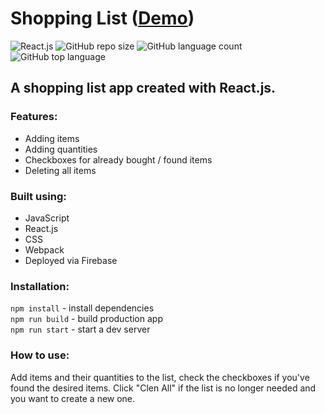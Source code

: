 # Shopping List ([Demo](https://shopping-list-fd271.web.app/))
![React.js](https://img.shields.io/badge/React.js-lightblue)
![GitHub repo size](https://img.shields.io/github/repo-size/Bedkow/shopping_list?style=plastic)
![GitHub language count](https://img.shields.io/github/languages/count/Bedkow/shopping_list?style=plastic)
![GitHub top language](https://img.shields.io/github/languages/top/Bedkow/shopping_list?style=plastic)

## A shopping list app created with React.js.

### Features:
- Adding items
- Adding quantities
- Checkboxes for already bought / found items
- Deleting all items

### Built using:
- JavaScript
- React.js
- CSS
- Webpack
- Deployed via Firebase

### Installation:
`npm install` - install dependencies <br>
`npm run build` - build production app <br>
`npm run start` - start a dev server

### How to use:
Add items and their quantities to the list, check the checkboxes if you've found the desired items. Click "Clen All" if the list is no longer needed and you want to create a new one.
